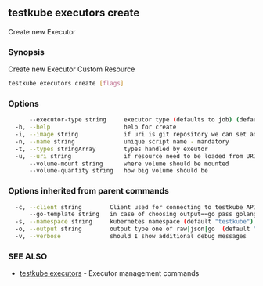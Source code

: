 ## testkube executors create

Create new Executor

### Synopsis

Create new Executor Custom Resource

```sh
testkube executors create [flags]
```

### Options

```sh
      --executor-type string     executor type (defaults to job) (default "job")
  -h, --help                     help for create
  -i, --image string             if uri is git repository we can set additional branch parameter
  -n, --name string              unique script name - mandatory
  -t, --types stringArray        types handled by exeutor
  -u, --uri string               if resource need to be loaded from URI
      --volume-mount string      where volume should be mounted
      --volume-quantity string   how big volume should be
```

### Options inherited from parent commands

```sh
  -c, --client string        Client used for connecting to testkube API one of proxy|direct (default "proxy")
      --go-template string   in case of choosing output==go pass golang template (default "{{ . | printf \"%+v\"  }}")
  -s, --namespace string     kubernetes namespace (default "testkube")
  -o, --output string        output type one of raw|json|go  (default "raw")
  -v, --verbose              should I show additional debug messages
```

### SEE ALSO

* [testkube executors](testkube_executors.md)  - Executor management commands
